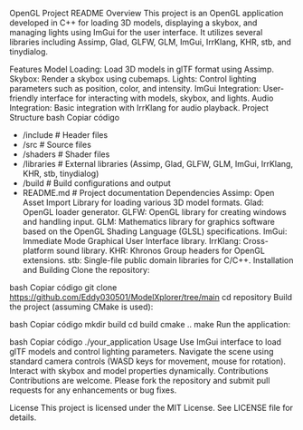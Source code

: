 OpenGL Project README
Overview
This project is an OpenGL application developed in C++ for loading 3D models, displaying a skybox, and managing lights using ImGui for the user interface. It utilizes several libraries including Assimp, Glad, GLFW, GLM, ImGui, IrrKlang, KHR, stb, and tinydialog.

Features
Model Loading: Load 3D models in glTF format using Assimp.
Skybox: Render a skybox using cubemaps.
Lights: Control lighting parameters such as position, color, and intensity.
ImGui Integration: User-friendly interface for interacting with models, skybox, and lights.
Audio Integration: Basic integration with IrrKlang for audio playback.
Project Structure
bash
Copiar código
- /include        # Header files
- /src            # Source files
- /shaders        # Shader files
- /libraries      # External libraries (Assimp, Glad, GLFW, GLM, ImGui, IrrKlang, KHR, stb, tinydialog)
- /build          # Build configurations and output
- README.md       # Project documentation
Dependencies
Assimp: Open Asset Import Library for loading various 3D model formats.
Glad: OpenGL loader generator.
GLFW: OpenGL library for creating windows and handling input.
GLM: Mathematics library for graphics software based on the OpenGL Shading Language (GLSL) specifications.
ImGui: Immediate Mode Graphical User Interface library.
IrrKlang: Cross-platform sound library.
KHR: Khronos Group headers for OpenGL extensions.
stb: Single-file public domain libraries for C/C++.
Installation and Building
Clone the repository:

bash
Copiar código
git clone https://github.com/Eddy030501/ModelXplorer/tree/main
cd repository
Build the project (assuming CMake is used):

bash
Copiar código
mkdir build
cd build
cmake ..
make
Run the application:

bash
Copiar código
./your_application
Usage
Use ImGui interface to load glTF models and control lighting parameters.
Navigate the scene using standard camera controls (WASD keys for movement, mouse for rotation).
Interact with skybox and model properties dynamically.
Contributions
Contributions are welcome. Please fork the repository and submit pull requests for any enhancements or bug fixes.

License
This project is licensed under the MIT License. See LICENSE file for details.
